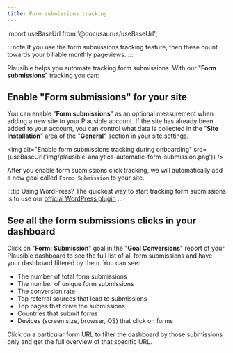 ```yaml
---
title: Form submissions tracking
---
```


import useBaseUrl from '@docusaurus/useBaseUrl';

:::note
If you use the form submissions tracking feature, then these count towards your billable monthly pageviews.
:::

Plausible helps you automate tracking form submissions. With our "**Form submissions**" tracking you can:

## Enable "Form submissions" for your site

You can enable "**Form submissions**" as an optional measurement when adding a new site to your Plausible account. If the site has already been added to your account, you can control what data is collected in the "**Site Installation**" area of the "**General**" section in your [site settings](website-settings.md).

<!-- TODO -->
<img alt="Enable form submissions tracking during onboarding" src={useBaseUrl('img/plausible-analytics-automatic-form-submission.png')} />

After you enable form submissions click tracking, we will automatically add a new goal called `Form: Submission` to your site.

:::tip Using WordPress?
The quickest way to start tracking form submissions is to use our [official WordPress plugin](https://plausible.io/wordpress-analytics-plugin)
:::

## See all the form submissions clicks in your dashboard

Click on "**Form: Submission**" goal in the "**Goal Conversions**" report of your Plausible dashboard to see the full list of all form submissions and have your dashboard filtered by them. You can see:

* The number of total form submissions
* The number of unique form submissions
* The conversion rate
* Top referral sources that lead to submissions
* Top pages that drive the submissions
* Countries that submit forms
* Devices (screen size, browser, OS) that click on forms

Click on a particular form URL to filter the dashboard by those submissions only and get the full overview of that specific URL.
